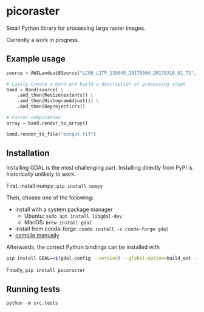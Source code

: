 # picoraster

Small Python library for processing large raster images.

Currently a work in progress.

## Example usage

```python
source = AWSLandsat8Source("LC08_L1TP_139045_20170304_20170316_01_T1", band="8")

# Lazily create a band and build a description of processing steps
band = Band(source) \
    .and_then(Resize(extents)) \
    .and_then(HistogramAdjust()) \
    .and_then(Reproject(crs))

# Forces computation
array = band.render_to_array()

band.render_to_file("output.tif")
```

## Installation

Installing GDAL is the most challenging part. Installing directly from PyPI is historically unlikely to work.

First, install numpy:
`pip install numpy`

Then, choose one of the following:

- install with a system package manager
    - Ubuntu: `sudo apt install libgdal-dev`
    - MacOS: `brew install gdal`
- install from conda-forge: `conda install -c conda-forge gdal`
- [compile manually](http://trac.osgeo.org/gdal/wiki/BuildHints)

Afterwards, the correct Python bindings can be installed with
```bash
pip install GDAL==$(gdal-config --version) --global-option=build_ext --global-option="-I/usr/include/gdal" 
```

Finally,
`pip install picoraster`

## Running tests

`python -m src.tests`